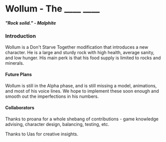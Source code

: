 # Wollum - The ____ ____
##### *"Rock solid." - Malphite*

### Introduction

Wollum is a Don't Starve Together modification that introduces a new character. He is a large and sturdy rock with high health, average sanity, and low hunger. His main perk is that his food supply is limited to rocks and minerals.

#### Future Plans

Wollum is still in the Alpha phase, and is still missing a model, animations, and most of his voice lines. We hope to implement these soon enough and smooth out the imperfections in his numbers.

#### Collaborators
Thanks to proana for a whole shebang of contributions - game knowledge advising, character design, balancing, testing, etc.

Thanks to Uas for creative insights.

